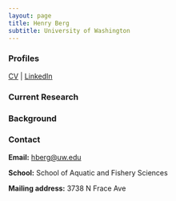 ```yaml
---
layout: page
title: Henry Berg
subtitle: University of Washington
---
```


### Profiles
[CV]() | [LinkedIn](https://www.linkedin.com/in/henry-berg-fish/)


### Current Research


### Background


### Contact
 **Email:** [hberg@uw.edu](mailto:hberg@uw.edu)  

 **School:** School of Aquatic and Fishery Sciences

 **Mailing address:** 3738 N Frace Ave
